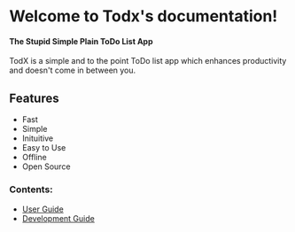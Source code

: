 # Welcome to Todx's documentation!

#### The Stupid Simple Plain ToDo List App

TodX is a simple and to the point ToDo list app which enhances productivity and doesn't come in between you.

## Features

- Fast
- Simple
- Inituitive
- Easy to Use
- Offline
- Open Source



### Contents:
- [User Guide](userguide.md)
- [Development Guide]()
